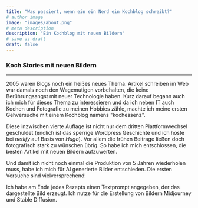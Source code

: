 ```yaml
---
title: "Was passiert, wenn ein ein Nerd ein Kochblog schreibt?"
# author image
image: "images/about.png"
# meta description
description: "Ein Kochblog mit neuen Bildern"
# save as draft
draft: false
---
```


### Koch Stories mit neuen Bildern
---

<!--more-->

2005 waren Blogs noch ein heißes neues Thema. Artikel schreiben im Web war damals noch den Wagemutigen vorbehalten, die keine Berührungsangst mit neuer Technologie haben. Kurz darauf begann auch ich mich für dieses Thema zu interessieren und da ich neben IT auch Kochen und Fotografie zu meinen Hobbies zähle, machte ich meine ersten Gehversuche mit einem Kochblog namens "kochessenz".

Diese inzwischen vierte Auflage ist nicht nur dem dritten Plattformwechsel geschuldet (endlich ist das sperrige Wordpress Geschichte und ich hoste bei *netlify* auf Basis von *Hugo*). Vor allem die frühen Beitrage ließen doch fotografisch stark zu wünschen übrig. So habe ich mich entschlossen, die besten Artikel mit neuen Bildern aufzuwerten.

Und damit ich nicht noch einmal die Produktion von 5 Jahren wiederholen muss, habe ich mich für AI generierte Bilder entschieden. Die ersten Versuche sind vielversprechend!

Ich habe am Ende jedes Rezepts einen Textprompt angegeben, der das dargestellte Bild erzeugt. Ich nutze für die Erstellung von Bildern Midjourney und Stable Diffusion.
